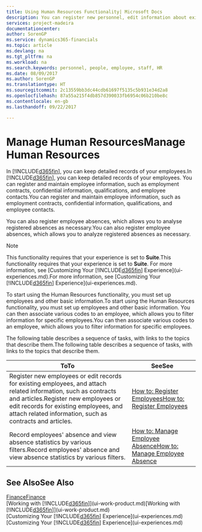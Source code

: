```yaml
---
title: Using Human Resources Functionality| Microsoft Docs
description: You can register new personnel, edit information about existing staff, and record and analyse absence.
services: project-madeira
documentationcenter: 
author: SorenGP
ms.service: dynamics365-financials
ms.topic: article
ms.devlang: na
ms.tgt_pltfrm: na
ms.workload: na
ms.search.keywords: personnel, people, employee, staff, HR
ms.date: 08/09/2017
ms.author: SorenGP
ms.translationtype: HT
ms.sourcegitcommit: 2c13559bb3dc44cdb61697f5135c5b931e34d2a8
ms.openlocfilehash: 87a55a215f4db857d390033fb6954c06b210be8c
ms.contentlocale: en-gb
ms.lasthandoff: 09/22/2017

---
```

# <a name="manage-human-resources"></a><span data-ttu-id="d52da-103">Manage Human Resources</span><span class="sxs-lookup"><span data-stu-id="d52da-103">Manage Human Resources</span></span>
<span data-ttu-id="d52da-104">In [!INCLUDE[d365fin](includes/d365fin_md.md)], you can keep detailed records of your employees.</span><span class="sxs-lookup"><span data-stu-id="d52da-104">In [!INCLUDE[d365fin](includes/d365fin_md.md)], you can keep detailed records of your employees.</span></span> <span data-ttu-id="d52da-105">You can register and maintain employee information, such as employment contracts, confidential information, qualifications, and employee contacts.</span><span class="sxs-lookup"><span data-stu-id="d52da-105">You can register and maintain employee information, such as employment contracts, confidential information, qualifications, and employee contacts.</span></span>

<span data-ttu-id="d52da-106">You can also register employee absences, which allows you to analyse registered absences as necessary.</span><span class="sxs-lookup"><span data-stu-id="d52da-106">You can also register employee absences, which allows you to analyze registered absences as necessary.</span></span>

> [!NOTE]  
> <span data-ttu-id="d52da-107">This functionality requires that your experience is set to **Suite**.</span><span class="sxs-lookup"><span data-stu-id="d52da-107">This functionality requires that your experience is set to **Suite**.</span></span> <span data-ttu-id="d52da-108">For more information, see [Customizing Your [!INCLUDE[d365fin](includes/d365fin_md.md)] Experience](ui-experiences.md).</span><span class="sxs-lookup"><span data-stu-id="d52da-108">For more information, see [Customizing Your [!INCLUDE[d365fin](includes/d365fin_md.md)] Experience](ui-experiences.md).</span></span>

<span data-ttu-id="d52da-109">To start using the Human Resources functionality, you must set up employees and other basic information.</span><span class="sxs-lookup"><span data-stu-id="d52da-109">To start using the Human Resources functionality, you must set up employees and other basic information.</span></span> <span data-ttu-id="d52da-110">You can then associate various codes to an employee, which allows you to filter information for specific employees.</span><span class="sxs-lookup"><span data-stu-id="d52da-110">You can then associate various codes to an employee, which allows you to filter information for specific employees.</span></span>

<span data-ttu-id="d52da-111">The following table describes a sequence of tasks, with links to the topics that describe them.</span><span class="sxs-lookup"><span data-stu-id="d52da-111">The following table describes a sequence of tasks, with links to the topics that describe them.</span></span>

| <span data-ttu-id="d52da-112">To</span><span class="sxs-lookup"><span data-stu-id="d52da-112">To</span></span> | <span data-ttu-id="d52da-113">See</span><span class="sxs-lookup"><span data-stu-id="d52da-113">See</span></span> |
| --- | --- |
| <span data-ttu-id="d52da-114">Register new employees or edit records for existing employees, and attach related information, such as contracts and articles.</span><span class="sxs-lookup"><span data-stu-id="d52da-114">Register new employees or edit records for existing employees, and attach related information, such as contracts and articles.</span></span> |[<span data-ttu-id="d52da-115">How to: Register Employees</span><span class="sxs-lookup"><span data-stu-id="d52da-115">How to: Register Employees</span></span>](hr-how-register-employees.md) |
| <span data-ttu-id="d52da-116">Record employees' absence and view absence statistics by various filters.</span><span class="sxs-lookup"><span data-stu-id="d52da-116">Record employees' absence and view absence statistics by various filters.</span></span> |[<span data-ttu-id="d52da-117">How to: Manage Employee Absence</span><span class="sxs-lookup"><span data-stu-id="d52da-117">How to: Manage Employee Absence</span></span>](hr-how-manage-absence.md) |

## <a name="see-also"></a><span data-ttu-id="d52da-118">See Also</span><span class="sxs-lookup"><span data-stu-id="d52da-118">See Also</span></span>
[<span data-ttu-id="d52da-119">Finance</span><span class="sxs-lookup"><span data-stu-id="d52da-119">Finance</span></span>](finance.md)  
<span data-ttu-id="d52da-120">[Working with [!INCLUDE[d365fin](includes/d365fin_md.md)]](ui-work-product.md)</span><span class="sxs-lookup"><span data-stu-id="d52da-120">[Working with [!INCLUDE[d365fin](includes/d365fin_md.md)]](ui-work-product.md)</span></span>  
<span data-ttu-id="d52da-121">[Customizing Your [!INCLUDE[d365fin](includes/d365fin_md.md)] Experience](ui-experiences.md)</span><span class="sxs-lookup"><span data-stu-id="d52da-121">[Customizing Your [!INCLUDE[d365fin](includes/d365fin_md.md)] Experience](ui-experiences.md)</span></span>        

